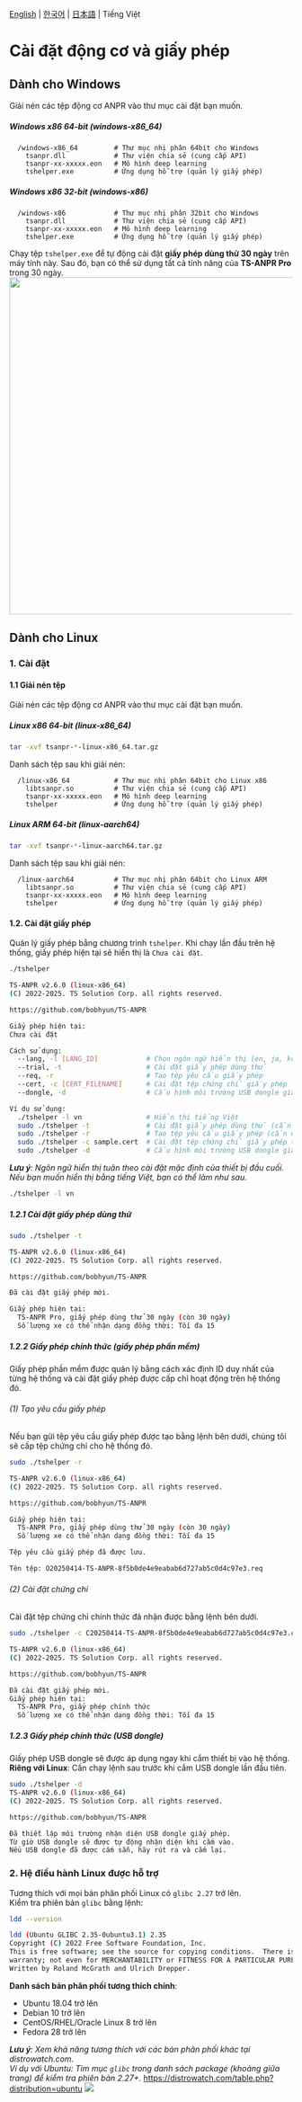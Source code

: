 [English](../../Usage.md) | [한국어](../ko-KR/Usage.md) | [日本語](../ja-JP/Usage.md) | Tiếng Việt

# Cài đặt động cơ và giấy phép

## Dành cho Windows

Giải nén các tệp động cơ ANPR vào thư mục cài đặt bạn muốn.

##### Windows x86 64-bit (windows-x86_64)

```
  /windows-x86_64         # Thư mục nhị phân 64bit cho Windows
    tsanpr.dll            # Thư viện chia sẻ (cung cấp API)
    tsanpr-xx-xxxxx.eon   # Mô hình deep learning
    tshelper.exe          # Ứng dụng hỗ trợ (quản lý giấy phép)
```

##### Windows x86 32-bit (windows-x86)

```
  /windows-x86            # Thư mục nhị phân 32bit cho Windows
    tsanpr.dll            # Thư viện chia sẻ (cung cấp API)
    tsanpr-xx-xxxxx.eon   # Mô hình deep learning
    tshelper.exe          # Ứng dụng hỗ trợ (quản lý giấy phép)
```

Chạy tệp `tshelper.exe` để tự động cài đặt **giấy phép dùng thử 30 ngày** trên máy tính này. Sau đó, bạn có thể sử dụng tất cả tính năng của **TS-ANPR Pro** trong 30 ngày.
<img src="../../img/vi-VN/trialLicense.png" width="600" />

## Dành cho Linux

### 1. Cài đặt

#### 1.1 Giải nén tệp

Giải nén các tệp động cơ ANPR vào thư mục cài đặt bạn muốn.

##### Linux x86 64-bit (linux-x86_64)

```sh
tar -xvf tsanpr-*-linux-x86_64.tar.gz
```

Danh sách tệp sau khi giải nén:

```
  /linux-x86_64           # Thư mục nhị phân 64bit cho Linux x86
    libtsanpr.so          # Thư viện chia sẻ (cung cấp API)
    tsanpr-xx-xxxxx.eon   # Mô hình deep learning
    tshelper              # Ứng dụng hỗ trợ (quản lý giấy phép)
```

##### Linux ARM 64-bit (linux-aarch64)

```sh
tar -xvf tsanpr-*-linux-aarch64.tar.gz
```

Danh sách tệp sau khi giải nén:

```
  /linux-aarch64          # Thư mục nhị phân 64bit cho Linux ARM
    libtsanpr.so          # Thư viện chia sẻ (cung cấp API)
    tsanpr-xx-xxxxx.eon   # Mô hình deep learning
    tshelper              # Ứng dụng hỗ trợ (quản lý giấy phép)
```

#### 1.2. Cài đặt giấy phép

Quản lý giấy phép bằng chương trình `tshelper`.
Khi chạy lần đầu trên hệ thống, giấy phép hiện tại sẽ hiển thị là `Chưa cài đặt`.

```sh
./tshelper

TS-ANPR v2.6.0 (linux-x86_64)
(C) 2022-2025. TS Solution Corp. all rights reserved.

https://github.com/bobhyun/TS-ANPR

Giấy phép hiện tại:
Chưa cài đặt

Cách sử dụng:
  --lang, -l [LANG_ID]            # Chọn ngôn ngữ hiển thị [en, ja, ko, vi]
  --trial, -t                     # Cài đặt giấy phép dùng thử
  --req, -r                       # Tạo tệp yêu cầu giấy phép
  --cert, -c [CERT_FILENAME]      # Cài đặt tệp chứng chỉ giấy phép
  --dongle, -d                    # Cấu hình môi trường USB dongle giấy phép

Ví dụ sử dụng:
  ./tshelper -l vn                # Hiển thị tiếng Việt
  sudo ./tshelper -t              # Cài đặt giấy phép dùng thử (cần quyền root)
  sudo ./tshelper -r              # Tạo tệp yêu cầu giấy phép (cần quyền root)
  sudo ./tshelper -c sample.cert  # Cài đặt tệp chứng chỉ giấy phép (cần quyền root)
  sudo ./tshelper -d              # Cấu hình môi trường USB dongle giấy phép (cần quyền root)
```

_**Lưu ý**: Ngôn ngữ hiển thị tuân theo cài đặt mặc định của thiết bị đầu cuối. Nếu bạn muốn hiển thị bằng tiếng Việt, bạn có thể làm như sau._

```sh
./tshelper -l vn
```

##### 1.2.1 Cài đặt giấy phép dùng thử

```sh
sudo ./tshelper -t

TS-ANPR v2.6.0 (linux-x86_64)
(C) 2022-2025. TS Solution Corp. all rights reserved.

https://github.com/bobhyun/TS-ANPR

Đã cài đặt giấy phép mới.

Giấy phép hiện tại:
  TS-ANPR Pro, giấy phép dùng thử 30 ngày (còn 30 ngày)
  Số lượng xe có thể nhận dạng đồng thời: Tối đa 15
```

##### 1.2.2 Giấy phép chính thức (giấy phép phần mềm)

Giấy phép phần mềm được quản lý bằng cách xác định ID duy nhất của từng hệ thống và cài đặt giấy phép được cấp chỉ hoạt động trên hệ thống đó.

###### (1) Tạo yêu cầu giấy phép

Nếu bạn gửi tệp yêu cầu giấy phép được tạo bằng lệnh bên dưới, chúng tôi sẽ cấp tệp chứng chỉ cho hệ thống đó.

```sh
sudo ./tshelper -r

TS-ANPR v2.6.0 (linux-x86_64)
(C) 2022-2025. TS Solution Corp. all rights reserved.

https://github.com/bobhyun/TS-ANPR

Giấy phép hiện tại:
  TS-ANPR Pro, giấy phép dùng thử 30 ngày (còn 30 ngày)
  Số lượng xe có thể nhận dạng đồng thời: Tối đa 15

Tệp yêu cầu giấy phép đã được lưu.

Tên tệp: O20250414-TS-ANPR-8f5b0de4e9eabab6d727ab5c0d4c97e3.req
```

###### (2) Cài đặt chứng chỉ

Cài đặt tệp chứng chỉ chính thức đã nhận được bằng lệnh bên dưới.

```sh
sudo ./tshelper -c C20250414-TS-ANPR-8f5b0de4e9eabab6d727ab5c0d4c97e3.cert

TS-ANPR v2.6.0 (linux-x86_64)
(C) 2022-2025. TS Solution Corp. all rights reserved.

https://github.com/bobhyun/TS-ANPR

Đã cài đặt giấy phép mới.
Giấy phép hiện tại:
  TS-ANPR Pro, giấy phép chính thức
  Số lượng xe có thể nhận dạng đồng thời: Tối đa 15
```

##### 1.2.3 Giấy phép chính thức (USB dongle)

Giấy phép USB dongle sẽ được áp dụng ngay khi cắm thiết bị vào hệ thống.  
**Riêng với Linux**: Cần chạy lệnh sau trước khi cắm USB dongle lần đầu tiên.

```sh
sudo ./tshelper -d
TS-ANPR v2.6.0 (linux-x86_64)
(C) 2022-2025. TS Solution Corp. all rights reserved.

https://github.com/bobhyun/TS-ANPR

Đã thiết lập môi trường nhận diện USB dongle giấy phép.
Từ giờ USB dongle sẽ được tự động nhận diện khi cắm vào.
Nếu USB dongle đã được cắm sẵn, hãy rút ra và cắm lại.
```

### 2. Hệ điều hành Linux được hỗ trợ

Tương thích với mọi bản phân phối Linux có `glibc 2.27` trở lên.  
Kiểm tra phiên bản `glibc` bằng lệnh:

```sh
ldd --version

ldd (Ubuntu GLIBC 2.35-0ubuntu3.1) 2.35
Copyright (C) 2022 Free Software Foundation, Inc.
This is free software; see the source for copying conditions.  There is NO
warranty; not even for MERCHANTABILITY or FITNESS FOR A PARTICULAR PURPOSE.
Written by Roland McGrath and Ulrich Drepper.
```

**Danh sách bản phân phối tương thích chính**:

- Ubuntu 18.04 trở lên
- Debian 10 trở lên
- CentOS/RHEL/Oracle Linux 8 trở lên
- Fedora 28 trở lên

_**Lưu ý**: Xem khả năng tương thích với các bản phân phối khác tại distrowatch.com.  
Ví dụ với Ubuntu: Tìm mục `glibc` trong danh sách package (khoảng giữa trang) để kiểm tra phiên bản 2.27+._
https://distrowatch.com/table.php?distribution=ubuntu
![](../../img/ubuntu.png)
